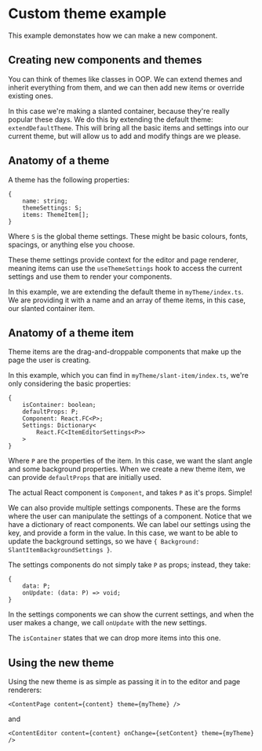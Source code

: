 # Custom theme example

This example demonstates how we can make a new component.

## Creating new components and themes

You can think of themes like classes in OOP. We can extend themes and inherit everything from them, and we can then add new items or override existing ones.

In this case we're making a slanted container, because they're really popular these days. We do this by extending the default theme: `extendDefaultTheme`. This will bring all the basic items and settings into our current theme, but will allow us to add and modify things are we please.

## Anatomy of a theme

A theme has the following properties:

```
{
    name: string;
    themeSettings: S;
    items: ThemeItem[];
}
```

Where `S` is the global theme settings. These might be basic colours, fonts, spacings, or anything else you choose.

These theme settings provide context for the editor and page renderer, meaning items can use the `useThemeSettings` hook to access the current settings and use them to render your components.

In this example, we are extending the default theme in `myTheme/index.ts`. We are providing it with a name and an array of theme items, in this case, our slanted container item.

## Anatomy of a theme item

Theme items are the drag-and-droppable components that make up the page the user is creating.

In this example, which you can find in `myTheme/slant-item/index.ts`, we're only considering the basic properties:

```
{
    isContainer: boolean;
    defaultProps: P;
    Component: React.FC<P>;
    Settings: Dictionary<
        React.FC<ItemEditorSettings<P>>
    >
}
```

Where `P` are the properties of the item. In this case, we want the slant angle and some background properties. When we create a new theme item, we can provide `defaultProps` that are initially used.

The actual React component is `Component`, and takes `P` as it's props. Simple!

We can also provide multiple settings components. These are the forms where the user can manipulate the settings of a component. Notice that we have a dictionary of react components. We can label our settings using the key, and provide a form in the value. In this case, we want to be able to update the background settings, so we have `{ Background: SlantItemBackgroundSettings }`.

The settings components do not simply take `P` as props; instead, they take:
```
{
    data: P;
    onUpdate: (data: P) => void;
}
```

In the settings components we can show the current settings, and when the user makes a change, we call `onUpdate` with the new settings.

The `isContainer` states that we can drop more items into this one.

## Using the new theme

Using the new theme is as simple as passing it in to the editor and page renderers:
```
<ContentPage content={content} theme={myTheme} />
```
and
```
<ContentEditor content={content} onChange={setContent} theme={myTheme} />
```